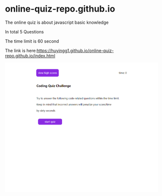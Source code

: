 # online-quiz-repo.github.io

The online quiz is about javascript basic knowledge 

In total 5 Questions

The time limit is 60 second

The link is here:https://huyingg1.github.io/online-quiz-repo.github.io/index.html

![screenshoot-onlinequiz](screenshot-onlinequiz.png)
